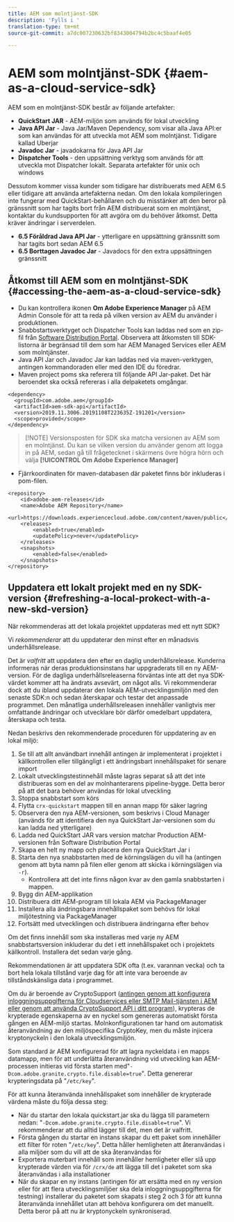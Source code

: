 ```yaml
---
title: AEM som molntjänst-SDK
description: 'Fylls i '
translation-type: tm+mt
source-git-commit: a7dc007230632bf8343004794b2bc4c5baaf4e05

---
```



# AEM som molntjänst-SDK {#aem-as-a-cloud-service-sdk}

AEM som en molntjänst-SDK består av följande artefakter:

* **QuickStart JAR** - AEM-miljön som används för lokal utveckling
* **Java API Jar** - Java Jar/Maven Dependency, som visar alla Java API:er som kan användas för att utveckla mot AEM som molntjänst. Tidigare kallad Uberjar
* **Javadoc Jar** - javadokarna för Java API Jar
* **Dispatcher Tools** - den uppsättning verktyg som används för att utveckla mot Dispatcher lokalt. Separata artefakter för unix och windows

Dessutom kommer vissa kunder som tidigare har distribuerats med AEM 6.5 eller tidigare att använda artefakterna nedan. Om den lokala kompileringen inte fungerar med QuickStart-behållaren och du misstänker att den beror på gränssnitt som har tagits bort från AEM distribuerat som en molntjänst, kontaktar du kundsupporten för att avgöra om du behöver åtkomst. Detta kräver ändringar i serverdelen.

* **6.5 Föråldrad Java API Jar** - ytterligare en uppsättning gränssnitt som har tagits bort sedan AEM 6.5
* **6.5 Borttagen Javadoc Jar** - Javadocs för den extra uppsättningen gränssnitt

## Åtkomst till AEM som en molntjänst-SDK {#accessing-the-aem-as-a-cloud-service-sdk}

* Du kan kontrollera ikonen **Om Adobe Experience Manager** på AEM Admin Console för att ta reda på vilken version av AEM du använder i produktionen.
* Snabbstartsverktyget och Dispatcher Tools kan laddas ned som en zip-fil från [Software Distribution Portal](https://downloads.experiencecloud.adobe.com/content/software-distribution/en/aemcloud.html). Observera att åtkomsten till SDK-listorna är begränsad till dem som har AEM Managed Services eller AEM som molntjänster.
* Java API Jar och Javadoc Jar kan laddas ned via maven-verktygen, antingen kommandoraden eller med den IDE du föredrar.
* Maven project poms ska referera till följande API Jar-paket. Det här beroendet ska också refereras i alla delpaketets omgångar.

```
<dependency>
  <groupId>com.adobe.aem</groupId>
  <artifactId>aem-sdk-api</artifactId>
  <version>2019.11.3006.20191108T223635Z-191201</version> 
  <scope>provided</scope>
</dependency>
```

> [!NOTE] Versionsposten för SDK ska matcha versionen av AEM som en molntjänst. Du kan se vilken version du använder genom att logga in på AEM, sedan gå till frågetecknet i skärmens övre högra hörn och välja **[!UICONTROL Om Adobe Experience Manager]**

* Fjärrkoordinaten för maven-databasen där paketet finns bör inkluderas i pom-filen.

```
<repository>
    <id>adobe-aem-releases</id>
    <name>Adobe AEM Repository</name>
    <url>https://downloads.experiencecloud.adobe.com/content/maven/public</url>
    <releases>
        <enabled>true</enabled>
        <updatePolicy>never</updatePolicy>
    </releases>
    <snapshots>
        <enabled>false</enabled>
    </snapshots>
</repository>
```

## Uppdatera ett lokalt projekt med en ny SDK-version {#refreshing-a-local-prokect-with-a-new-skd-version}

När rekommenderas att det lokala projektet uppdateras med ett nytt SDK?

Vi *rekommenderar* att du uppdaterar den minst efter en månadsvis underhållsrelease.

Det är *valfritt* att uppdatera den efter en daglig underhållsrelease. Kunderna informeras när deras produktionsinstans har uppgraderats till en ny AEM-version. För de dagliga underhållsreleaserna förväntas inte att det nya SDK-värdet kommer att ha ändrats avsevärt, om något alls. Vi rekommenderar dock att du ibland uppdaterar den lokala AEM-utvecklingsmiljön med den senaste SDK:n och sedan återskapar och testar det anpassade programmet. Den månatliga underhållsreleasen innehåller vanligtvis mer omfattande ändringar och utvecklare bör därför omedelbart uppdatera, återskapa och testa.

Nedan beskrivs den rekommenderade proceduren för uppdatering av en lokal miljö:

1. Se till att allt användbart innehåll antingen är implementerat i projektet i källkontrollen eller tillgängligt i ett ändringsbart innehållspaket för senare import
1. Lokalt utvecklingstestinnehåll måste lagras separat så att det inte distribueras som en del av molnhanterarens pipeline-bygge. Detta beror på att det bara behöver användas för lokal utveckling
1. Stoppa snabbstart som körs
1. Flytta `crx-quickstart` mappen till en annan mapp för säker lagring
1. Observera den nya AEM-versionen, som beskrivs i Cloud Manager (används för att identifiera den nya QuickStart Jar-versionen som du kan ladda ned ytterligare)
1. Ladda ned QuickStart JAR vars version matchar Production AEM-versionen från Software Distribution Portal
1. Skapa en helt ny mapp och placera den nya QuickStart Jar i
1. Starta den nya snabbstarten med de körningslägen du vill ha (antingen genom att byta namn på filen eller genom att skicka i körningslägen via `-r`).
   * Kontrollera att det inte finns någon kvar av den gamla snabbstarten i mappen.
1. Bygg din AEM-applikation
1. Distribuera ditt AEM-program till lokala AEM via PackageManager
1. Installera alla ändringsbara innehållspaket som behövs för lokal miljötestning via PackageManager
1. Fortsätt med utvecklingen och distribuera ändringarna efter behov

Om det finns innehåll som ska installeras med varje ny AEM snabbstartsversion inkluderar du det i ett innehållspaket och i projektets källkontroll. Installera det sedan varje gång.

Rekommendationen är att uppdatera SDK ofta (t.ex. varannan vecka) och ta bort hela lokala tillstånd varje dag för att inte vara beroende av tillståndskänsliga data i programmet.

Om du är beroende av CryptoSupport ([antingen genom att konfigurera inloggningsuppgifterna för Cloudservices eller SMTP Mail-tjänsten i AEM eller genom att använda CryptoSupport API i ditt program](https://helpx.adobe.com/experience-manager/6-5/sites/developing/using/reference-materials/javadoc/com/adobe/granite/crypto/CryptoSupport.html)), krypteras de krypterade egenskaperna av en nyckel som genereras automatiskt första gången en AEM-miljö startas. Molnkonfigurationen tar hand om automatisk återanvändning av den miljöspecifika CryptoKey, men du måste injicera kryptonyckeln i den lokala utvecklingsmiljön.

Som standard är AEM konfigurerad för att lagra nyckeldata i en mapps datamapp, men för att underlätta återanvändning vid utveckling kan AEM-processen initieras vid första starten med&quot;`-Dcom.adobe.granite.crypto.file.disable=true`&quot;. Detta genererar krypteringsdata på &quot;`/etc/key`&quot;.

För att kunna återanvända innehållspaket som innehåller de krypterade värdena måste du följa dessa steg:

* När du startar den lokala quickstart.jar ska du lägga till parametern nedan: &quot;`-Dcom.adobe.granite.crypto.file.disable=true`&quot;. Vi rekommenderar att du alltid lägger till det, men det är valfritt.
* Första gången du startar en instans skapar du ett paket som innehåller ett filter för roten &quot;`/etc/key`&quot;. Detta håller hemligheten att återanvändas i alla miljöer som du vill att de ska återanvändas för
* Exportera muterbart innehåll som innehåller hemligheter eller slå upp krypterade värden via för `/crx/de` att lägga till det i paketet som ska återanvändas i alla installationer
* När du skapar en ny instans (antingen för att ersätta med en ny version eller för att flera utvecklingsmiljöer ska dela inloggningsuppgifterna för testning) installerar du paketet som skapats i steg 2 och 3 för att kunna återanvända innehållet utan att behöva konfigurera om det manuellt. Detta beror på att nu är kryptonyckeln synkroniserad.